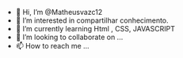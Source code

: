 - 👋 Hi, I’m @Matheusvazc12
- 👀 I’m interested in  compartilhar conhecimento.
- 🌱 I’m currently learning Html , CSS, JAVASCRIPT
- 💞️ I’m looking to collaborate on ...
- 📫 How to reach me ...

<!---
Matheusvazc12/Matheusvazc12 is a ✨ special ✨ repository because its `README.md` (this file) appears on your GitHub profile.
You can click the Preview link to take a look at your changes.
--->
